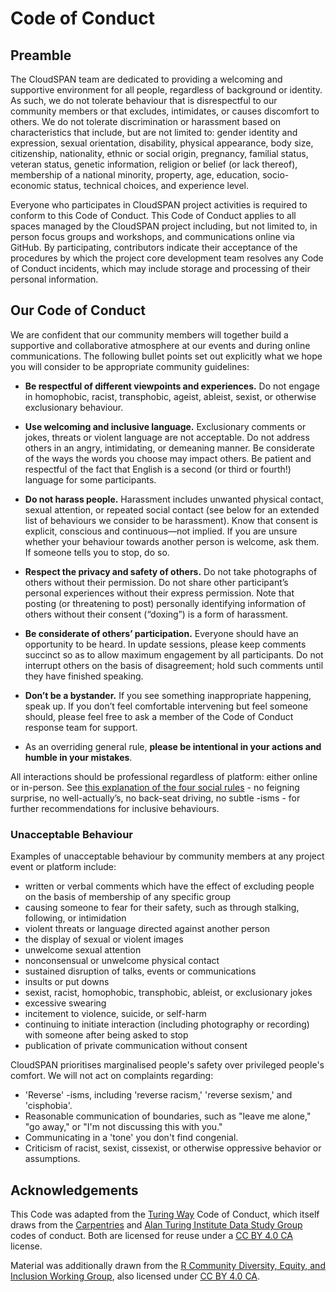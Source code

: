 # Code of Conduct

## Preamble
The CloudSPAN team are dedicated to providing a welcoming and supportive environment for all people, regardless of background or identity. As such, we do not tolerate behaviour that is disrespectful to our community members or that excludes, intimidates, or causes discomfort to others. We do not tolerate discrimination or harassment based on characteristics that include, but are not limited to: gender identity and expression, sexual orientation, disability, physical appearance, body size, citizenship, nationality, ethnic or social origin, pregnancy, familial status, veteran status, genetic information, religion or belief (or lack thereof), membership of a national minority, property, age, education, socio-economic status, technical choices, and experience level.

Everyone who participates in CloudSPAN project activities is required to conform to this Code of Conduct. This Code of Conduct applies to all spaces managed by the CloudSPAN project including, but not limited to, in person focus groups and workshops, and communications online via GitHub. By participating, contributors indicate their acceptance of the procedures by which the project core development team resolves any Code of Conduct incidents, which may include storage and processing of their personal information.

## Our Code of Conduct

We are confident that our community members will together build a supportive and collaborative atmosphere at our events and during online communications. The following bullet points set out explicitly what we hope you will consider to be appropriate community guidelines:

- **Be respectful of different viewpoints and experiences.** Do not engage in homophobic, racist, transphobic, ageist, ableist, sexist, or otherwise exclusionary behaviour.

- **Use welcoming and inclusive language.** Exclusionary comments or jokes, threats or violent language are not acceptable. Do not address others in an angry, intimidating, or demeaning manner. Be considerate of the ways the words you choose may impact others. Be patient and respectful of the fact that English is a second (or third or fourth!) language for some participants.

- **Do not harass people.** Harassment includes unwanted physical contact, sexual attention, or repeated social contact (see below for an extended list of behaviours we consider to be harassment). Know that consent is explicit, conscious and continuous—not implied. If you are unsure whether your behaviour towards another person is welcome, ask them. If someone tells you to stop, do so.

- **Respect the privacy and safety of others.** Do not take photographs of others without their permission. Do not share other participant’s personal experiences without their express permission. Note that posting (or threatening to post) personally identifying information of others without their consent (“doxing”) is a form of harassment.

- **Be considerate of others’ participation.** Everyone should have an opportunity to be heard. In update sessions, please keep comments succinct so as to allow maximum engagement by all participants. Do not interrupt others on the basis of disagreement; hold such comments until they have finished speaking.

- **Don’t be a bystander.** If you see something inappropriate happening, speak up. If you don’t feel comfortable intervening but feel someone should, please feel free to ask a member of the Code of Conduct response team for support.

- As an overriding general rule, **please be intentional in your actions and humble in your mistakes**.

All interactions should be professional regardless of platform: either online or in-person. See [this explanation of the four social rules](https://www.recurse.com/manual#sub-sec-social-rules) - no feigning surprise, no well-actually’s, no back-seat driving, no subtle -isms - for further recommendations for inclusive behaviours.

### Unacceptable Behaviour

Examples of unacceptable behaviour by community members at any project event or platform include:

- written or verbal comments which have the effect of excluding people on the basis of membership of any specific group
- causing someone to fear for their safety, such as through stalking, following, or intimidation
- violent threats or language directed against another person
- the display of sexual or violent images
- unwelcome sexual attention
- nonconsensual or unwelcome physical contact
- sustained disruption of talks, events or communications
- insults or put downs
- sexist, racist, homophobic, transphobic, ableist, or exclusionary jokes
- excessive swearing
- incitement to violence, suicide, or self-harm
- continuing to initiate interaction (including photography or recording) with someone after being asked to stop
- publication of private communication without consent

CloudSPAN prioritises marginalised people's safety over privileged people's comfort. We will not act on complaints regarding:

- 'Reverse' -isms, including 'reverse racism,' 'reverse sexism,' and 'cisphobia'.
- Reasonable communication of boundaries, such as "leave me alone," "go away," or "I'm not discussing this with you."
- Communicating in a 'tone' you don't find congenial.
- Criticism of racist, sexist, cissexist, or otherwise oppressive behavior or assumptions.

## Acknowledgements
This Code was adapted from the [Turing Way](https://the-turing-way.netlify.app/community-handbook/coc.html) Code of Conduct, which itself draws from the [Carpentries](https://docs.carpentries.org/topic_folders/policies/code-of-conduct.html) and [Alan Turing Institute Data Study Group](https://docs.google.com/document/d/1iv2cizNPUwtEhHqaezAzjIoKkaIX02f7XbYmFMXDTGY/edit#heading=h.eawfypsf8ylf) codes of conduct. Both are licensed for reuse under a [CC BY 4.0 CA](https://creativecommons.org/licenses/by/4.0/) license.

Material was additionally drawn from the [R Community Diversity, Equity, and Inclusion Working Group](https://github.com/RConsortium/RCDI-WG/blob/0ca0a91dccc9296ff53a5806f52a2a49dbb8850d/conduct/code-of-conductd), also licensed under [CC BY 4.0 CA](https://creativecommons.org/licenses/by/4.0/).


